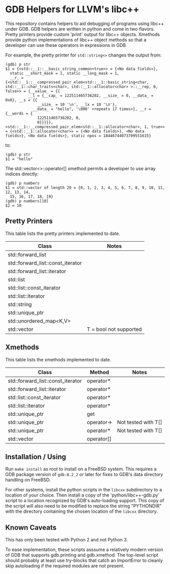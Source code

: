 # GDB Helpers for LLVM's libc++

This repository contains helpers to aid debugging of programs using
libc++ under GDB.  GDB helpers are written in python and come in two
flavors.  Pretty printers provide custom 'print' output for libc++
objects.  Xmethods provide python implementations of libc++ object
methods so that a developer can use these operators in expressions in
GDB.

For example, the pretty printer for `std::string<>` changes the output
from:

```
(gdb) p str
$1 = {<std::__1::__basic_string_common<true>> = {<No data fields>}, 
  static __short_mask = 1, static __long_mask = 1, 
  __r_ = {<std::__1::__compressed_pair_elem<std::__1::basic_string<char, std::__1::char_traits<char>, std::__1::allocator<char> >::__rep, 0, false>> = {__value_ = {{
          __l = {__cap_ = 122511465736202, __size_ = 0, __data_ = 0x0}, __s = {{
              __size_ = 10 '\n', __lx = 10 '\n'}, 
            __data_ = "hello", '\000' <repeats 17 times>}, __r = {__words = {
              122511465736202, 0, 
              0}}}}}, <std::__1::__compressed_pair_elem<std::__1::allocator<char>, 1, true>> = {<std::__1::allocator<char>> = {<No data fields>}, <No data fields>}, <No data fields>}, static npos = 18446744073709551615}
```

to:

```
(gdb) p str
$1 = "hello"
```

The std::vector<>::operator[] xmethod permits a developer to use array
indices directly:

```
(gdb) p numbers
$1 = std::vector of length 20 = {0, 1, 2, 3, 4, 5, 6, 7, 8, 9, 10, 11, 12, 13, 14, 
  15, 16, 17, 18, 19}
(gdb) p numbers[10]
$2 = 10
```

## Pretty Printers

This table lists the pretty printers implemented to date.

| Class | Notes |
| ----- | ----- |
| std::forward_list |
| std::forward_list::const_iterator |
| std::forward_list::iterator |
| std::list |
| std::list::const_iterator |
| std::list::iterator |
| std::string |
| std::unique_ptr<T> |
| std::unordered_map<K,V> |
| std::vector<T> | T = bool not supported |

## Xmethods

This table lists the xmethods implemented to date.

| Class | Method | Notes |
| ----- | ------ | ----- |
| std::forward_list::const_iterator | operator* |
| std::forward_list::iterator | operator* |
| std::list::const_iterator | operator* |
| std::list::iterator | operator* |
| std::unique_ptr<T> | get |
| std::unique_ptr<T> | operator-> | Not tested with T[] |
| std::unique_ptr<T> | operator* | Not tested with T[] |
| std::vector<T> | operator[] |

## Installation / Using

Run `make install` as root to install on a FreeBSD system.  This
requires a GDB package version of `gdb-8.2_2` or later for fixes to
GDB's data directory handling on FreeBSD.

For other systems, install the python scripts in the `libcxx`
subdirectory to a location of your choice.  Then install a copy of the
'python/libc++-gdb.py' script to a location recognized by GDB's
auto-loading support.  This copy of the script will also need to be
modified to replace the string "PYTHONDIR" with the directory
containing the chosen location of the `libcxx` directory.

## Known Caveats

This has only been tested with Python 2 and not Python 3.

To ease implementation, these scripts asssume a relatively modern
version of GDB that supports gdb.printing and gdb.xmethod.  The
top-level script should probably at least use try-blocks that catch an
ImportError to cleanly skip autoloading if the required modules are
not present.
